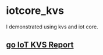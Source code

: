 # iotcore_kvs
I demonstrated using kvs and iot core.


## [go IoT KVS Report](./2022_BioPlus_IoTCore_KVS.pdf)
